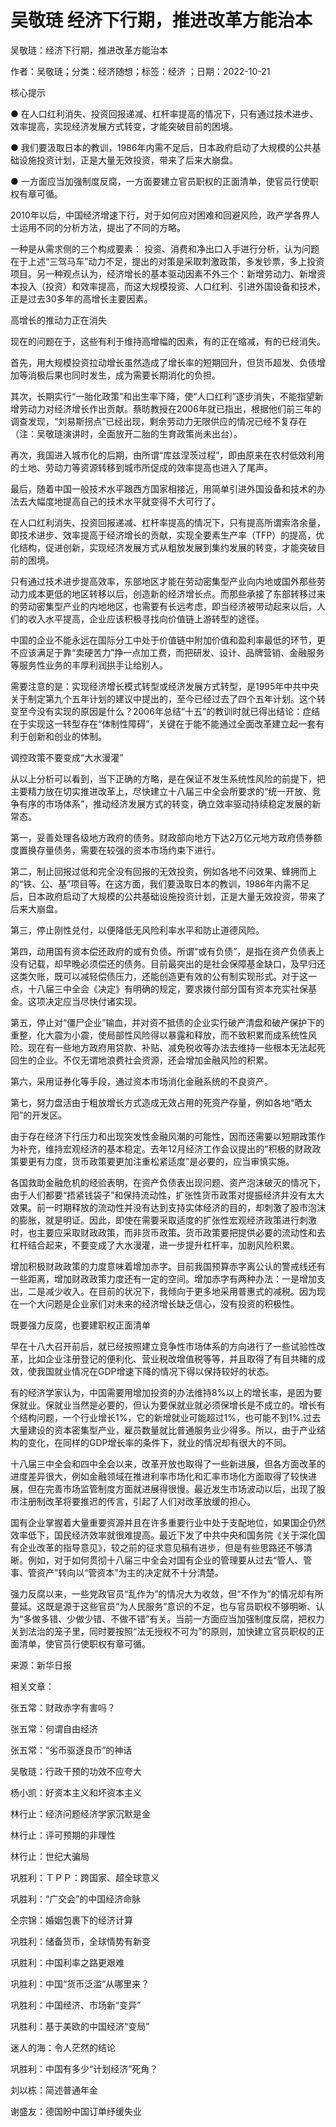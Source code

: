 # 吴敬琏  经济下行期，推进改革方能治本    
    
吴敬琏：经济下行期，推进改革方能治本    
作者：吴敬琏；分类：经济随想；标签：经济 ；日期：2022-10-21    
核心提示    
● 在人口红利消失、投资回报递减、杠杆率提高的情况下，只有通过技术进步、效率提高，实现经济发展方式转变，才能突破目前的困境。    
● 我们要汲取日本的教训，1986年内需不足后，日本政府启动了大规模的公共基础设施投资计划，正是大量无效投资，带来了后来大崩盘。    
● 一方面应当加强制度反腐，一方面要建立官员职权的正面清单，使官员行使职权有章可循。    
2010年以后，中国经济增速下行，对于如何应对困难和回避风险，政产学各界人士运用不同的分析方法，提出了不同的方略。    
一种是从需求侧的三个构成要素： 投资、消费和净出口入手进行分析，认为问题在于上述“三驾马车”动力不足，提出的对策是采取刺激政策，多发钞票，多上投资项目。另一种观点认为，经济增长的基本驱动因素不外三个：新增劳动力、新增资本投入（投资）和效率提高，而这大规模投资、人口红利、引进外国设备和技术，正是过去30多年的高增长主要因素。    
高增长的推动力正在消失    
现在的问题在于，这些有利于维持高增幅的因素，有的正在缩减，有的已经消失。    
首先，用大规模投资拉动增长虽然造成了增长率的短期回升，但货币超发、负债增加等消极后果也同时发生，成为需要长期消化的负担。    
其次，长期实行“一胎化政策”和出生率下降，使“人口红利”逐步消失，不能指望新增劳动力对经济增长作出贡献。蔡昉教授在2006年就已指出，根据他们前三年的调查发现，“刘易斯拐点”已经出现，剩余劳动力无限供应的情况已经不复存在（注：吴敬琏演讲时，全面放开二胎的生育政策尚未出台）。    
再次，我国进入城市化的后期，由所谓“库兹涅茨过程”，即由原来在农村低效利用的土地、劳动力等资源转移到城市所促成的效率提高也进入了尾声。    
最后，随着中国一般技术水平跟西方国家相接近，用简单引进外国设备和技术的办法去大幅度地提高自己的技术水平就变得不大可行了。    
在人口红利消失、投资回报递减、杠杆率提高的情况下，只有提高所谓索洛余量，即技术进步、效率提高于经济增长的贡献，实现全要素生产率（TFP）的提高，优化结构，促进创新，实现经济发展方式从粗放发展到集约发展的转变，才能突破目前的困境。    
只有通过技术进步提高效率，东部地区才能在劳动密集型产业向内地或国外那些劳动力成本更低的地区转移以后，创造新的经济增长点。而那些承接了东部转移过来的劳动密集型产业的内地地区，也需要有长远考虑，即当经济被带动起来以后，人们的收入水平提高，企业应该积极寻找向价值链上游转型的途径。    
中国的企业不能永远在国际分工中处于价值链中附加价值和盈利率最低的环节，更不应该满足于靠“卖硬苦力”挣一点加工费，而把研发、设计、品牌营销、金融服务等服务性业务的丰厚利润拱手让给别人。    
需要注意的是：实现经济增长模式转型或经济发展方式转型，是1995年中共中央关于制定第九个五年计划的建议中提出的，至今已经过去了四个五年计划。这个转变至今没有实现的原因是什么？2006年总结“十五”的教训时就已得出结论：症结在于实现这一转型存在“体制性障碍”，关键在于能不能通过全面改革建立起一套有利于创新和创业的体制。    
调控政策不要变成“大水漫灌”    
从以上分析可以看到，当下正确的方略，是在保证不发生系统性风险的前提下，把主要精力放在切实推进改革上，尽快建立十八届三中全会所要求的“统一开放、竞争有序的市场体系”，推动经济发展方式的转变，确立效率驱动持续稳定发展的新常态。    
第一，妥善处理各级地方政府的债务。财政部向地方下达2万亿元地方政府债券额度置换存量债务，需要在较强的资本市场约束下进行。    
第二，制止回报过低和完全没有回报的无效投资，例如各地不问效果、蜂拥而上的“铁、公、基”项目等。在这方面，我们要汲取日本的教训，1986年内需不足后，日本政府启动了大规模的公共基础设施投资计划，正是大量无效投资，带来了后来大崩盘。    
第三，停止刚性兑付，以便降低无风险利率水平和防止道德风险。    
第四，动用国有资本偿还政府的或有负债。所谓“或有负债”，是指在资产负债表上没有记载，却早晚必须偿还的债务。目前最突出的是社会保障基金缺口，及早归还这类欠账，既可以减轻偿债压力，还能创造更有效的公有制实现形式。对于这一点，十八届三中全会《决定》有明确的规定，要求拨付部分国有资本充实社保基金。这项决定应当尽快付诸实现。    
第五，停止对“僵尸企业”输血，并对资不抵债的企业实行破产清盘和破产保护下的重整，化大震为小震，使局部性风险得以暴露和释放，而不致积累而成系统性风险。现在有一些地方政府用贷款、补贴、减免税收等办法去维持一些根本无法起死回生的企业。不仅无谓地浪费社会资源，还会增加金融风险的积累。    
第六，采用证券化等手段，通过资本市场消化金融系统的不良资产。    
第七，努力盘活由于粗放增长方式造成无效占用的死资产存量，例如各地“晒太阳”的开发区。    
由于存在经济下行压力和出现突发性金融风潮的可能性，因而还需要以短期政策作为补充，维持宏观经济的基本稳定。去年12月经济工作会议提出的“积极的财政政策要更有力度，货币政策要更加注重松紧适度”是必要的，应当审慎实施。    
各国救助金融危机的经验表明，在资产负债表出现问题、资产泡沫破灭的情况下，由于人们都要“捂紧钱袋子”和保持流动性，扩张性货币政策对提振经济并没有太大效果。前一时期释放的流动性并没有达到支持实体经济的目的，却刺激了股市泡沫的膨胀，就是明证。因此，即使在需要采取适度的扩张性宏观经济政策进行刺激时，也主要应采取财政政策，而非货币政策。货币政策要把提供必要的流动性和去杠杆结合起来，不要变成了大水漫灌，进一步提升杠杆率，加剧风险积累。    
增加积极财政政策的力度意味着增加赤字。目前我国预算赤字离公认的警戒线还有一些距离，增加财政政策力度还有一定的空间。增加赤字有两种办法：一是增加支出，二是减少收入。在目前的状况下，我倾向于更多地采用普惠式的减税。因为现在一个大问题是企业家们对未来的经济增长缺乏信心，没有投资的积极性。    
既要强力反腐，也要建职权正面清单    
早在十八大召开前后，就已经按照建立竞争性市场体系的方向进行了一些试验性改革，比如企业注册登记的便利化、营业税改增值税等等，并且取得了有目共睹的成效，使我国就业情况在GDP增速下降的情况下得以保持较好的状态。    
有的经济学家认为，中国需要用增加投资的办法维持8%以上的增长率，是因为要保就业。保就业当然是必要的，但认为要保就业就必须保增长是不成立的。增长有个结构问题，一个行业增长1%，它的新增就业可能超过1%，也可能不到1%.过去大量建设的资本密集型产业，雇员数量就比普通服务业少得多。所以，由于产业结构的变化，在同样的GDP增长率的条件下，就业的情况却有很大的不同。    
十八届三中全会和四中全会以来，改革开放也取得了一些新进展，但各方面改革的进度差异很大，例如金融领域在推进利率市场化和汇率市场化方面取得了较快进展，但在完善市场监管制度方面就进展得很慢。最近发生市场波动以后，出现了股市注册制改革将要推迟的传言，引起了人们对改革放缓的担心。    
国有企业掌握着大量重要资源并且在许多重要行业中处于支配地位，如果国企仍然效率低下，国民经济效率就很难提高。最近下发了中共中央和国务院《关于深化国有企业改革的指导意见》，较之前的征求意见稿有进步，但是有些思路还不够清晰。例如，对于如何贯彻十八届三中全会对国有企业的管理要从过去“管人、管事、管资产”转向以“管资本”为主的决定就不十分清楚。    
强力反腐以来，一些党政官员“乱作为”的情况大为收敛，但“不作为”的情况却有所蔓延。这既是源于这些官员“为人民服务”意识的不足，也与官员职权不够明晰、认为“多做多错、少做少错、不做不错”有关。当前一方面应当加强制度反腐，把权力关到法治的笼子里，同时要按照“法无授权不可为”的原则，加快建立官员职权的正面清单，使官员行使职权有章可循。    
来源：新华日报    
    
相关文章：    
张五常：财政赤字有害吗？    
张五常：何谓自由经济    
张五常：“劣币驱逐良币”的神话    
吴敬琏：行政干预的功效不应夸大    
杨小凯：好资本主义和坏资本主义    
林行止：经济问题经济学家沉默是金    
林行止：评可预期的非理性    
林行止：世纪大骗局    
巩胜利：ＴＰＰ：跨国家、超全球意义    
巩胜利：“广交会”的中国经济命脉    
仝宗锦：婚姻包裹下的经济计算    
巩胜利：储备货币，全球情势有新变    
巩胜利：中国利率之路更艰难    
巩胜利：中国“货币泛滥”从哪里来？    
巩胜利：中国经济、市场新“变异”    
巩胜利：基于美欧的中国经济“变局”    
迷人的海：令人茫然的结论    
巩胜利：中国有多少“计划经济”死角？    
刘以栋：简述普通年金    
谢盛友：德国盼中国订单纾缓失业